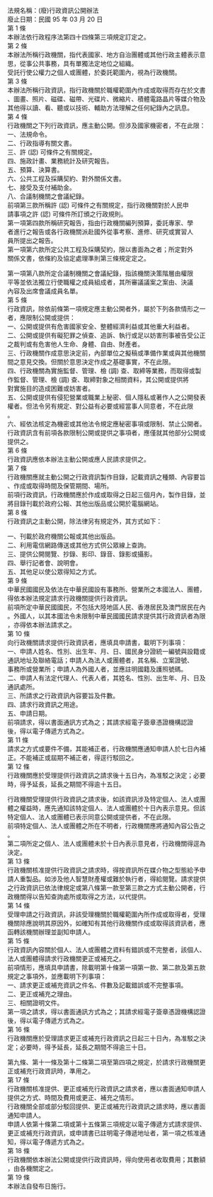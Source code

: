 法規名稱：(廢)行政資訊公開辦法  
廢止日期：民國 95 年 03 月 20 日  
第 1 條  
本辦法依行政程序法第四十四條第三項規定訂定之。  
第 2 條  
本辦法所稱行政機關，指代表國家、地方自治團體或其他行政主體表示意  
思，從事公共事務，具有單獨法定地位之組織。  
受託行使公權力之個人或團體，於委託範圍內，視為行政機關。  
第 3 條  
本辦法所稱行政資訊，指行政機關於職權範圍內作成或取得而存在於文書  
、圖畫、照片、磁碟、磁帶、光碟片、微縮片、積體電路晶片等媒介物及  
其他得以讀、看、聽或以技術、輔助方法理解之任何紀錄內之訊息。  
第 4 條  
行政機關之下列行政資訊，應主動公開。但涉及國家機密者，不在此限：  
一、法規命令。  
二、行政指導有關文書。  
三、許 (認) 可條件之有關規定。  
四、施政計畫、業務統計及研究報告。  
五、預算、決算書。  
六、公共工程及採購契約、對外關係文書。  
七、接受及支付補助金。  
八、合議制機關之會議紀錄。  
前項第三款所稱許 (認) 可條件之有關規定，指行政機關對於人民申  
請事項之許 (認) 可條件所訂頒之行政規則。  
第一項第四款所稱研究報告，指由行政機關編列預算，委託專家、學  
者進行之報告或各行政機關派赴國外從事考察、進修、研究或實習人  
員所提出之報告。  
第一項第六款所定公共工程及採購契約，限以書面為之者；所定對外  
關係文書，依條約及協定處理準則第三條規定定之。  


第一項第八款所定合議制機關之會議紀錄，指該機關決策階層由權限  
平等並依法獨立行使職權之成員組成者，其所審議議案之案由、決議  
內容及出席會議成員名單。  
第 5 條  
行政資訊，除依前條第一項規定應主動公開者外，屬於下列各款情形之一  
者，應限制公開或提供：  
一、公開或提供有危害國家安全、整體經濟利益或其他重大利益者。  
二、公開或提供有礙犯罪之偵查、追訴、執行或足以妨害刑事被告受公正  
之裁判或有危害他人生命、身體、自由、財產者。  
三、行政機關作成意思決定前，內部單位之擬稿或準備作業或與其他機關  
間之意見交換。但關於意思決定作成之基礎事實，不在此限。  
四、行政機關為實施監督、管理、檢 (調) 查、取締等業務，而取得或製  
作監督、管理、檢 (調) 查、取締對象之相關資料，其公開或提供將  
對實施目的造成困難或妨害者。  
五、公開或提供有侵犯營業或職業上秘密、個人隱私或著作人之公開發表  
權者。但法令另有規定、對公益有必要或經當事人同意者，不在此限  
。  
六、經依法核定為機密或其他法令規定應秘密事項或限制、禁止公開者。  
行政資訊含有前項各款限制公開或提供之事項者，應僅就其他部分公開或  
提供之。  
第 6 條  
行政資訊應依本辦法主動公開或應人民請求提供之。  
第 7 條  
行政機關應就主動公開之行政資訊製作目錄，記載資訊之種類、內容要旨  
、作成或取得時間及保管期間、場所。  
前項行政資訊，行政機關應於作成或取得之日起三個月內，製作目錄，並  
將目錄刊載於政府公報、其他出版品或公開於電腦網站。  
第 8 條  
行政資訊之主動公開，除法律另有規定外，其方式如下：  


一、刊載於政府機關公報或其他出版品。  
二、利用電信網路傳送或其他方式供公眾線上查詢。  
三、提供公開閱覽、抄錄、影印、錄音、錄影或攝影。  
四、舉行記者會、說明會。  
五、其他足以使公眾得知之方式。  
第 9 條  
中華民國國民及依法在中華民國設有事務所、營業所之本國法人、團體，  
得依本辦法規定請求行政機關提供行政資訊。  
前項所定中華民國國民，不包括大陸地區人民、香港居民及澳門居民在內  
。外國人，以其本國法令未限制中華民國國民請求提供其行政資訊者為限  
，亦得依本辦法請求之。  
第 10 條  
向行政機關請求提供行政資訊者，應填具申請書，載明下列事項：  
一、申請人姓名、性別、出生年、月、日、國民身分證統一編號與設籍或  
通訊地址及聯絡電話；申請人為法人或團體者，其名稱、立案證號、  
事務所或營業所；申請人為外國人者，並應註明國籍及護照號碼。  
二、申請人有法定代理人、代表人者，其姓名、性別、出生年、月、日及  
通訊處所。  
三、所請求之行政資訊內容要旨及件數。  
四、請求行政資訊之用途。  
五、申請日期。  
前項請求，得以書面通訊方式為之；其請求經電子簽章憑證機構認證  
後，得以電子傳遞方式為之。  
第 11 條  
請求之方式或要件不備，其能補正者，行政機關應通知申請人於七日內補  
正。不能補正或屆期不補正者，得逕行駁回之。  
第 12 條  
行政機關應於受理提供行政資訊之請求後十五日內，為准駁之決定；必要  
時，得予延長，延長之期間不得逾十五日。  


行政機關受理提供行政資訊之請求後，如該資訊涉及特定個人、法人或團  
體之權益時，應先通知該特定個人、法人或團體於十日內表示意見。但該  
特定個人、法人或團體已表示同意公開或提供者，不在此限。  
前項特定個人、法人或團體之所在不明者，行政機關應將通知內容公告之  
。  
第二項所定之個人、法人或團體未於十日內表示意見者，行政機關得逕為  
決定。  
第 13 條  
行政機關核准提供行政資訊之請求時，得按資訊所在媒介物之型態給予申  
請人重製品。如涉及他人智慧財產權或難於執行者，得給閱覽。請求提供  
之行政資訊已依法律規定或第八條第一款至第三款之方式主動公開者，行  
政機關得以告知查詢處所或取得之方法，以代提供。  
第 14 條  
受理申請之行政資訊，非該受理機關於職權範圍內所作成或取得者，受理  
機關除應說明其原因外，如確知有其他行政機關作成或取得該資訊者，應  
函轉該機關辦理並副知申請人。  
第 15 條  
行政資訊內容關於個人、法人或團體之資料有錯誤或不完整者，該個人、  
法人或團體得請求行政機關更正或補充之。  
前項情形，應填具申請書，除載明第十條第一項第一款、第二款及第五款  
規定之事項外，並應載明下列事項：  
一、請求更正或補充資訊之件名、件數及記載錯誤或不完整事項。  
二、更正或補充之理由。  
三、相關證明文件。  
第一項之請求，得以書面通訊方式為之；其請求經電子簽章憑證機構認證  
後，得以電子傳遞方式為之。  
第 16 條  
行政機關應於受理請求更正或補充行政資訊之日起三十日內，為准駁之決  
定；必要時，得予延長，延長之期間不得逾三十日。  


第九條、第十一條及第十二條第二項至第四項之規定，於請求行政機關更  
正或補充行政資訊時，準用之。  
第 17 條  
行政機關核准提供、更正或補充行政資訊之請求者，應以書面通知申請人  
提供之方式、時間及費用或更正、補充之情形。  
行政機關全部或部分駁回提供、更正或補充行政資訊之請求時，應以書面  
通知申請人。  
申請人依第十條第二項或第十五條第三項規定以電子傳遞方式請求提供、  
更正或補充行政資訊，或申請書已註明電子傳遞地址者，第一項之核准通  
知，得以電子傳遞方式為之。  
第 18 條  
行政機關依本辦法公開或提供行政資訊時，得向使用者收取費用；其數額  
，由各機關定之。  
第 19 條  
本辦法自發布日施行。  


